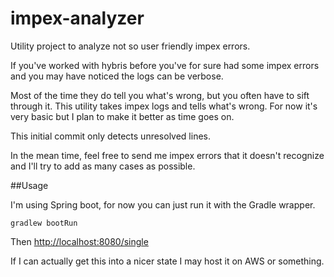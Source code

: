 # impex-analyzer
Utility project to analyze not so user friendly impex errors. 

If you've worked with hybris before you've for sure had some impex errors and you may have noticed the logs can be verbose. 

Most of the time they do tell you what's wrong, but you often have to sift through it. This utility takes impex logs and 
tells what's wrong. For now it's very basic but I plan to make it better as time goes on.

This initial commit only detects unresolved lines.

In the mean time, feel free to send me impex errors that it doesn't recognize and I'll try to add as many cases as possible.

##Usage

I'm using Spring boot, for now you can just run it with the Gradle wrapper.

`gradlew bootRun`

Then [http://localhost:8080/single](http://localhost:8080/single)

If I can actually get this into a nicer state I may host it on AWS or something. 
